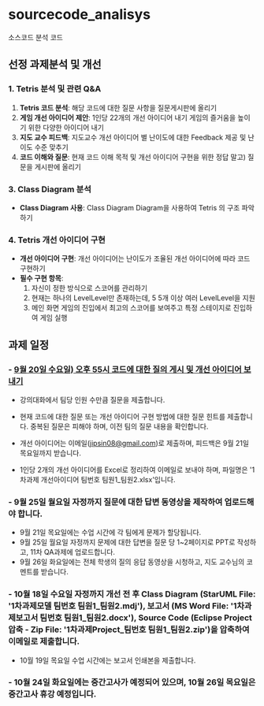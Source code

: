 # sourcecode_analisys
소스코드 분석 코드

## 선정 과제분석 및 개선
### 1. Tetris 분석 및 관련 Q&A
1. **Tetris 코드 분석**: 해당 코드에 대한 질문 사항을 질문게시판에 올리기
1. **게임 개선 아이디어 제안**: 1인당 22개의 개선 아이디어 내기 게임의 즐거움을 높이기 위한 다양한 아이디어 내기
2. **지도 교수 피드백**: 지도교수 개선 아이디어 별 난이도에 대한 Feedback 제공 및 난이도 수준 맞추기
3. **코드 이해와 질문**: 현재 코드 이해 목적 및 개선 아이디어 구현을 위한 정답 말고) 질문을 게시판에 올리기

### 3. Class Diagram 분석
- **Class Diagram 사용**: Class Diagram Diagram을 사용하여 Tetris 의 구조 파악하기

### 4. Tetris 개선 아이디어 구현
- **개선 아이디어 구현**: 개선 아이디어는 난이도가 조율된 개선 아이디어에 따라 코드 구현하기
- **필수 구현 항목**:
    1. 자신이 정한 방식으로 스코어를 관리하기
    2. 현재는 하나의 LevelLevel만 존재하는데, 5 5개 이상 여러 LevelLevel을 지원
    3. 메인 화면 게임의 진입에서 최고의 스코어를 보여주고 특정 스테이지로 진입하여 게임 실행

## 과제 일정
### - [9월 20일 수요일) 오후 55시 코드에 대한 질의 게시 및 개선 아이디어 보내기](http://ieilms.jbnu.ac.kr)
- 강의대화에서 팀당 인원 수만큼 질문을 제출합니다.
- 현재 코드에 대한 질문 또는 개선 아이디어 구현 방법에 대한 질문 힌트를 제출합니다. 중복된 질문은 피해야 하며, 이전 팀의 질문 내용을 확인합니다.
- 개선 아이디어는 이메일(jipsin08@gmail.com)로 제출하며, 피드백은 9월 21일 목요일까지 받습니다.

- 1인당 2개의 개선 아이디어를 Excel로 정리하여 이메일로 보내야 하며, 파일명은 '1차과제 개선아이디어 팀번호 팀원1_팀원2.xlsx'입니다.
### - 9월 25일 월요일 자정까지 질문에 대한 답변 동영상을 제작하여 업로드해야 합니다.
- 9월 21일 목요일에는 수업 시간에 각 팀에게 문제가 할당됩니다.
- 9월 25일 월요일 자정까지 문제에 대한 답변을 질문 당 1~2페이지로 PPT로 작성하고, 11차 QA과제에 업로드합니다.
- 9월 26일 화요일에는 전체 학생의 질의 응답 동영상을 시청하고, 지도 교수님의 코멘트를 받습니다.

### - 10월 18일 수요일 자정까지 개선 전 후 Class Diagram (StarUML File: '1차과제모델 팀번호 팀원1_팀원2.mdj'), 보고서 (MS Word File: '1차과제보고서 팀번호 팀원1_팀원2.docx'), Source Code (Eclipse Project 압축 - Zip File: '1차과제Project_팀번호 팀원1_팀원2.zip')을 압축하여 이메일로 제출합니다.
- 10월 19일 목요일 수업 시간에는 보고서 인쇄본을 제출합니다.
### - 10월 24일 화요일에는 중간고사가 예정되어 있으며, 10월 26일 목요일은 중간고사 휴강 예정입니다.
